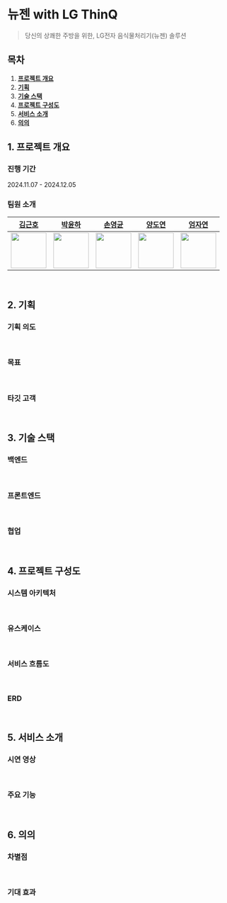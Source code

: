 # 뉴젠 with LG ThinQ

> 당신의 상쾌한 주방을 위한, LG전자 음식물처리기(뉴젠) 솔루션

## 목차

1. [**프로젝트 개요**](#1)
2. [**기획**](#2)
3. [**기술 스택**](#3)
4. [**프로젝트 구성도**](#4)
5. [**서비스 소개**](#5)
6. [**의의**](#6)

## 1. 프로젝트 개요
### 진행 기간
2024.11.07 - 2024.12.05
<br />

### 팀원 소개
|                    [김근호](https://github.com/thatisme)           |                   [박윤하](https://github.com/yunha-p)                   |                    [손영균](https://github.com/wcdyg)                     |                  [양도연](https://github.com/torytori)                  |               [엄자연](https://github.com/jayeoni-git)             |
| :------------------------------------------------------------------------: | :----------------------------------------------------------------------: | :-----------------------------------------------------------------------: | :---------------------------------------------------------------------: | :------------------------------------------------------------------------: |
|    <img src="./images/kunho.png" width="80px;" height="80px" alt=""/>      |    <img src="./images/yunha.png" width="80px;" height="80px" alt=""/>    |   <img src="./images/yunggune.png" width="80px;" height="80px" alt=""/>   |  <img src="./images/doyeon.png" width="80px;" height="80px" alt=""/>    |    <img src="./images/jayeon.png" width="80px;" height="80px" alt=""/>      |

<br />
<div id="1"></div>

## 2. 기획
### 기획 의도

<br />

### 목표

<br />

### 타깃 고객

<br />
<div id="2"></div>

## 3. 기술 스택
### 백엔드

<br />

### 프론트엔드

<br />

### 협업

<br />
<div id="3"></div>

## 4. 프로젝트 구성도
### 시스템 아키텍처

<br />

### 유스케이스

<br />

### 서비스 흐름도

<br />

### ERD

<br />
<div id="4"></div>

## 5. 서비스 소개
### 시연 영상

<br />

### 주요 기능

<br />
<div id="5"></div>

## 6. 의의
### 차별점

<br />

### 기대 효과
<br />
<div id="6"></div>
